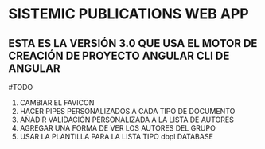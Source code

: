 # SISTEMIC PUBLICATIONS WEB APP
## ESTA ES LA VERSIÓN 3.0 QUE USA EL MOTOR DE CREACIÓN DE PROYECTO ANGULAR CLI DE ANGULAR

#TODO
1. CAMBIAR EL FAVICON
2. HACER PIPES PERSONALIZADOS A CADA TIPO DE DOCUMENTO
4. AÑADIR VALIDACIÓN PERSONALIZADA A LA LISTA DE AUTORES
6. AGREGAR UNA FORMA DE VER LOS AUTORES DEL GRUPO
9. USAR LA PLANTILLA PARA LA LISTA TIPO dbpl DATABASE
